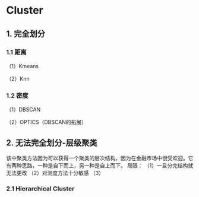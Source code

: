 # Cluster

## 1. 完全划分
### 1.1 距离
（1）Kmeans

（2）Knn

### 1.2 密度
（1）DBSCAN

（2）OPTICS（DBSCAN的拓展）


## 2. 无法完全划分-层级聚类
该中聚类方法因为可以获得一个聚类的层次结构，因为在金融市场中很受欢迎。它有两种思路，一种是自下而上，另一种是自上而下。
局限：
（1）一旦分完结构就无法更改
（2）对测度方法十分敏感
（3）


### 2.1 Hierarchical Cluster
